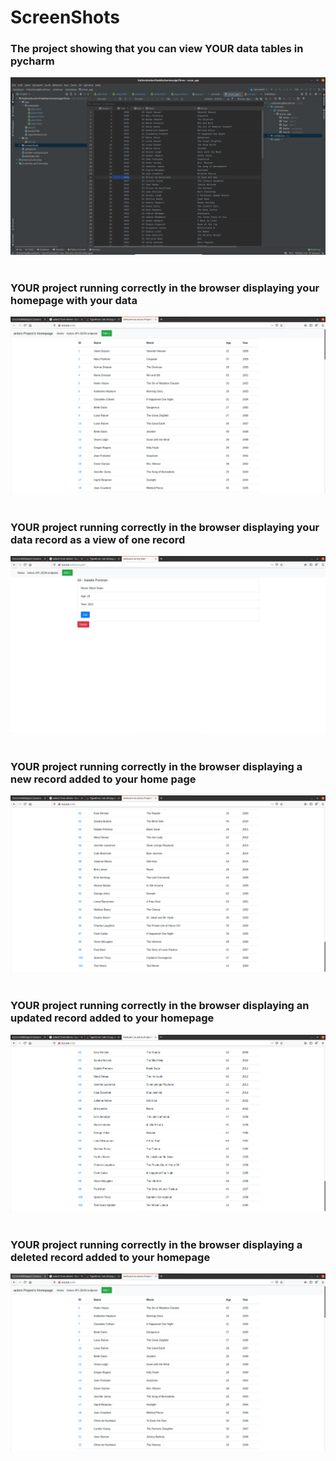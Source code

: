 # ScreenShots
### The project showing that you can view YOUR data tables in pycharm 
![2a](screenshots/pycharmDataTables.png)</br></br>
### YOUR project running correctly in the browser displaying your homepage with your data
![2b](screenshots/homePageAllData.png)</br></br>
### YOUR project running correctly in the browser displaying your data record as a view of one record
![2c](screenshots/viewOfOneRecord.png)</br></br>
### YOUR project running correctly in the browser displaying a new record added to your home page
![2d](screenshots/newRecordAddedToHomePage.png)</br></br>
### YOUR project running correctly in the browser displaying an updated record added to your homepage
![2e](screenshots/homePageUpdatedRecord.png)</br></br>
### YOUR project running correctly in the browser displaying a deleted record added to your homepage
![2f](screenshots/homePageDeletedRecords.png)
